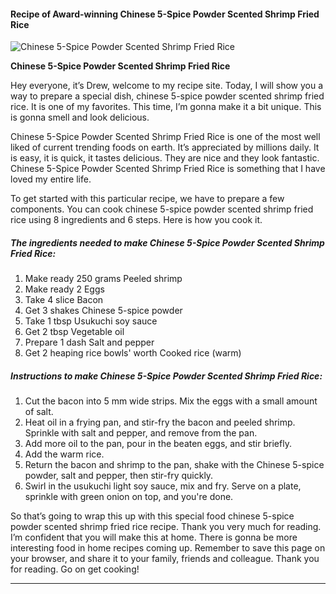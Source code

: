             

#### Recipe of Award-winning Chinese 5-Spice Powder Scented Shrimp Fried Rice

![Chinese 5-Spice Powder Scented Shrimp Fried Rice](https://img-global.cpcdn.com/recipes/6090900091437056/751x532cq70/chinese-5-spice-powder-scented-shrimp-fried-rice-recipe-main-photo.jpg)

**Chinese 5-Spice Powder Scented Shrimp Fried Rice**

Hey everyone, it’s Drew, welcome to my recipe site. Today, I will show you a way to prepare a special dish, chinese 5-spice powder scented shrimp fried rice. It is one of my favorites. This time, I’m gonna make it a bit unique. This is gonna smell and look delicious.

Chinese 5-Spice Powder Scented Shrimp Fried Rice is one of the most well liked of current trending foods on earth. It’s appreciated by millions daily. It is easy, it is quick, it tastes delicious. They are nice and they look fantastic. Chinese 5-Spice Powder Scented Shrimp Fried Rice is something that I have loved my entire life.

To get started with this particular recipe, we have to prepare a few components. You can cook chinese 5-spice powder scented shrimp fried rice using 8 ingredients and 6 steps. Here is how you cook it.

##### The ingredients needed to make Chinese 5-Spice Powder Scented Shrimp Fried Rice:

1.  Make ready 250 grams Peeled shrimp
2.  Make ready 2 Eggs
3.  Take 4 slice Bacon
4.  Get 3 shakes Chinese 5-spice powder
5.  Take 1 tbsp Usukuchi soy sauce
6.  Get 2 tbsp Vegetable oil
7.  Prepare 1 dash Salt and pepper
8.  Get 2 heaping rice bowls' worth Cooked rice (warm)

##### Instructions to make Chinese 5-Spice Powder Scented Shrimp Fried Rice:

1.  Cut the bacon into 5 mm wide strips. Mix the eggs with a small amount of salt.
2.  Heat oil in a frying pan, and stir-fry the bacon and peeled shrimp. Sprinkle with salt and pepper, and remove from the pan.
3.  Add more oil to the pan, pour in the beaten eggs, and stir briefly.
4.  Add the warm rice.
5.  Return the bacon and shrimp to the pan, shake with the Chinese 5-spice powder, salt and pepper, then stir-fry quickly.
6.  Swirl in the usukuchi light soy sauce, mix and fry. Serve on a plate, sprinkle with green onion on top, and you're done.

So that’s going to wrap this up with this special food chinese 5-spice powder scented shrimp fried rice recipe. Thank you very much for reading. I’m confident that you will make this at home. There is gonna be more interesting food in home recipes coming up. Remember to save this page on your browser, and share it to your family, friends and colleague. Thank you for reading. Go on get cooking!

* * *